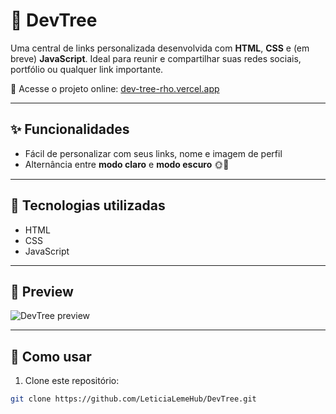 # 🌳 DevTree

Uma central de links personalizada desenvolvida com **HTML**, **CSS** e (em breve) **JavaScript**. Ideal para reunir e compartilhar suas redes sociais, portfólio ou qualquer link importante.

🔗 Acesse o projeto online: [dev-tree-rho.vercel.app](https://dev-tree-rho.vercel.app/)

---

## ✨ Funcionalidades

- Fácil de personalizar com seus links, nome e imagem de perfil
- Alternância entre **modo claro** e **modo escuro** 🌞🌙  

---

## 🚀 Tecnologias utilizadas

- HTML  
- CSS  
- JavaScript  

---

## 📸 Preview

![DevTree preview](https://dev-tree-rho.vercel.app/assets/preview.png)

---

## 📁 Como usar

1. Clone este repositório:
```bash
git clone https://github.com/LeticiaLemeHub/DevTree.git
